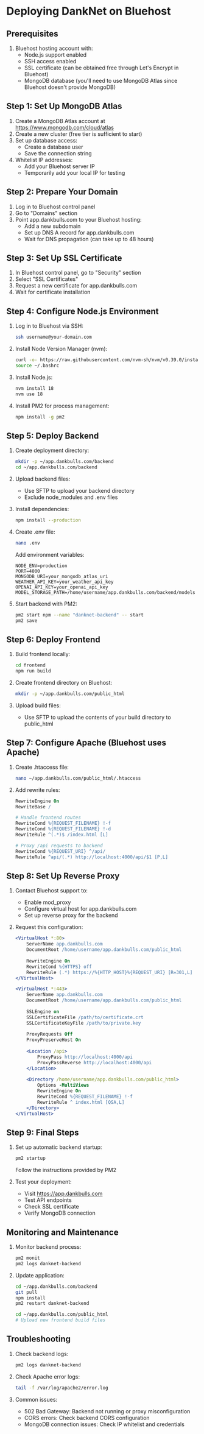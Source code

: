 # Deploying DankNet on Bluehost

## Prerequisites
1. Bluehost hosting account with:
   - Node.js support enabled
   - SSH access enabled
   - SSL certificate (can be obtained free through Let's Encrypt in Bluehost)
   - MongoDB database (you'll need to use MongoDB Atlas since Bluehost doesn't provide MongoDB)

## Step 1: Set Up MongoDB Atlas
1. Create a MongoDB Atlas account at https://www.mongodb.com/cloud/atlas
2. Create a new cluster (free tier is sufficient to start)
3. Set up database access:
   - Create a database user
   - Save the connection string
4. Whitelist IP addresses:
   - Add your Bluehost server IP
   - Temporarily add your local IP for testing

## Step 2: Prepare Your Domain
1. Log in to Bluehost control panel
2. Go to "Domains" section
3. Point app.dankbulls.com to your Bluehost hosting:
   - Add a new subdomain
   - Set up DNS A record for app.dankbulls.com
   - Wait for DNS propagation (can take up to 48 hours)

## Step 3: Set Up SSL Certificate
1. In Bluehost control panel, go to "Security" section
2. Select "SSL Certificates"
3. Request a new certificate for app.dankbulls.com
4. Wait for certificate installation

## Step 4: Configure Node.js Environment
1. Log in to Bluehost via SSH:
   ```bash
   ssh username@your-domain.com
   ```

2. Install Node Version Manager (nvm):
   ```bash
   curl -o- https://raw.githubusercontent.com/nvm-sh/nvm/v0.39.0/install.sh | bash
   source ~/.bashrc
   ```

3. Install Node.js:
   ```bash
   nvm install 18
   nvm use 18
   ```

4. Install PM2 for process management:
   ```bash
   npm install -g pm2
   ```

## Step 5: Deploy Backend
1. Create deployment directory:
   ```bash
   mkdir -p ~/app.dankbulls.com/backend
   cd ~/app.dankbulls.com/backend
   ```

2. Upload backend files:
   - Use SFTP to upload your backend directory
   - Exclude node_modules and .env files

3. Install dependencies:
   ```bash
   npm install --production
   ```

4. Create .env file:
   ```bash
   nano .env
   ```
   Add environment variables:
   ```
   NODE_ENV=production
   PORT=4000
   MONGODB_URI=your_mongodb_atlas_uri
   WEATHER_API_KEY=your_weather_api_key
   OPENAI_API_KEY=your_openai_api_key
   MODEL_STORAGE_PATH=/home/username/app.dankbulls.com/backend/models
   ```

5. Start backend with PM2:
   ```bash
   pm2 start npm --name "danknet-backend" -- start
   pm2 save
   ```

## Step 6: Deploy Frontend
1. Build frontend locally:
   ```bash
   cd frontend
   npm run build
   ```

2. Create frontend directory on Bluehost:
   ```bash
   mkdir -p ~/app.dankbulls.com/public_html
   ```

3. Upload build files:
   - Use SFTP to upload the contents of your build directory to public_html

## Step 7: Configure Apache (Bluehost uses Apache)
1. Create .htaccess file:
   ```bash
   nano ~/app.dankbulls.com/public_html/.htaccess
   ```

2. Add rewrite rules:
   ```apache
   RewriteEngine On
   RewriteBase /
   
   # Handle frontend routes
   RewriteCond %{REQUEST_FILENAME} !-f
   RewriteCond %{REQUEST_FILENAME} !-d
   RewriteRule ^(.*)$ /index.html [L]
   
   # Proxy /api requests to backend
   RewriteCond %{REQUEST_URI} ^/api/
   RewriteRule ^api/(.*) http://localhost:4000/api/$1 [P,L]
   ```

## Step 8: Set Up Reverse Proxy
1. Contact Bluehost support to:
   - Enable mod_proxy
   - Configure virtual host for app.dankbulls.com
   - Set up reverse proxy for the backend

2. Request this configuration:
   ```apache
   <VirtualHost *:80>
       ServerName app.dankbulls.com
       DocumentRoot /home/username/app.dankbulls.com/public_html
       
       RewriteEngine On
       RewriteCond %{HTTPS} off
       RewriteRule (.*) https://%{HTTP_HOST}%{REQUEST_URI} [R=301,L]
   </VirtualHost>

   <VirtualHost *:443>
       ServerName app.dankbulls.com
       DocumentRoot /home/username/app.dankbulls.com/public_html
       
       SSLEngine on
       SSLCertificateFile /path/to/certificate.crt
       SSLCertificateKeyFile /path/to/private.key
       
       ProxyRequests Off
       ProxyPreserveHost On
       
       <Location /api>
           ProxyPass http://localhost:4000/api
           ProxyPassReverse http://localhost:4000/api
       </Location>
       
       <Directory /home/username/app.dankbulls.com/public_html>
           Options -MultiViews
           RewriteEngine On
           RewriteCond %{REQUEST_FILENAME} !-f
           RewriteRule ^ index.html [QSA,L]
       </Directory>
   </VirtualHost>
   ```

## Step 9: Final Steps
1. Set up automatic backend startup:
   ```bash
   pm2 startup
   ```
   Follow the instructions provided by PM2

2. Test your deployment:
   - Visit https://app.dankbulls.com
   - Test API endpoints
   - Check SSL certificate
   - Verify MongoDB connection

## Monitoring and Maintenance
1. Monitor backend process:
   ```bash
   pm2 monit
   pm2 logs danknet-backend
   ```

2. Update application:
   ```bash
   cd ~/app.dankbulls.com/backend
   git pull
   npm install
   pm2 restart danknet-backend
   
   cd ~/app.dankbulls.com/public_html
   # Upload new frontend build files
   ```

## Troubleshooting
1. Check backend logs:
   ```bash
   pm2 logs danknet-backend
   ```

2. Check Apache error logs:
   ```bash
   tail -f /var/log/apache2/error.log
   ```

3. Common issues:
   - 502 Bad Gateway: Backend not running or proxy misconfiguration
   - CORS errors: Check backend CORS configuration
   - MongoDB connection issues: Check IP whitelist and credentials
